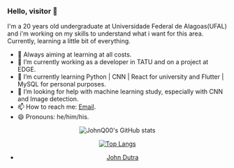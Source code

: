 ### Hello, visitor 👋

I'm a 20 years old undergraduate at Universidade Federal de Alagoas(UFAL) and i'm working on my skills to understand what i want for this area.
Currently, learning a little bit of everything.

- 💫 Always aiming at learning at all costs.
- 🔭 I’m currently working as a developer in TATU and on a project at EDGE.
- 🌱 I’m currently learning Python | CNN | React for university and Flutter | MySQL for personal purposes. 
- 🤔 I’m looking for help with machine learning study, especially with CNN and Image detection.
- 📫 How to reach me: [Email](jddcp@ic.ufal.br).
- 😄 Pronouns: he/him/his.

<div align="center">
 
![JohnQ00's GitHub stats](https://github-readme-stats.vercel.app/api?username=JohnQ00&show_icons=true&theme=tokyonight)

[![Top Langs](https://github-readme-stats.vercel.app/api/top-langs/?username=JohnQ00&layout=compact&langs_count=10&theme=tokyonight)](https://github.com/anuraghazra/github-readme-stats)

 - [John Dutra](https://github.com/JohnQ00)
 
</div>
